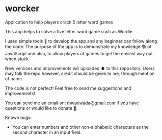 # worcker
Application to help players crack 5 letter word games

This app helps to solve a five letter word game such as Wordle.

I used simple tools 🔨 to develop the app and any beginner can follow along the code. The purpose of the app is to demonstrate my knowledge 📚 of JavaScript and also, to allow players of games to get the easiest way out when stuck.

New versions and improvements will uploaded ⬆️ to this repository. Users may folk the repo however, credit should be given to me, through mention of name.

The code is not perfect! Feel free to send me suggestions and improvements!

You can send me an email on: mwariwada@gmail.com if you have questions or would like to donate 😬.

Known bugs:
+ You can enter numbers and other non-alphabetic characters as the second character in an input field. 
